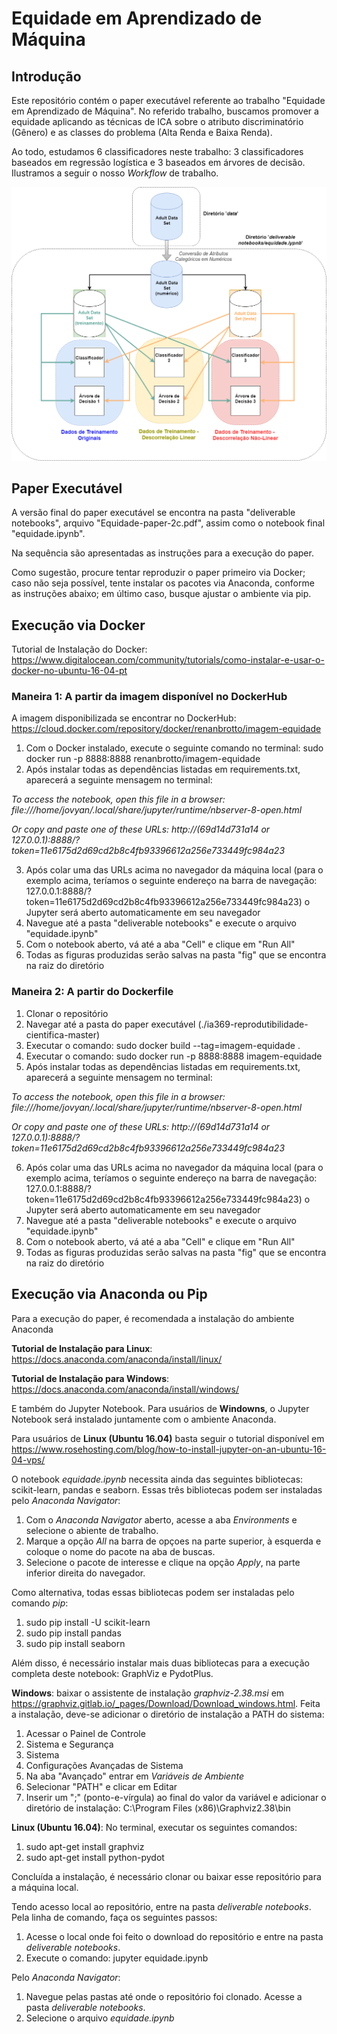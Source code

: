 # Equidade em Aprendizado de Máquina

## Introdução

Este repositório contém o paper executável referente ao trabalho "Equidade em Aprendizado de Máquina". No referido trabalho, buscamos promover a equidade aplicando as técnicas de ICA sobre o atributo discriminatório (Gênero) e as classes do problema (Alta Renda e Baixa Renda).

Ao todo, estudamos 6 classificadores neste trabalho: 3 classificadores baseados em regressão logística e 3 baseados em árvores de decisão. Ilustramos a seguir o nosso *Workflow* de trabalho.

![Workflow](fig/WorkflowIA369.png)


## Paper Executável

A versão final do paper executável se encontra na pasta "deliverable notebooks", arquivo "Equidade-paper-2c.pdf", assim como o notebook final "equidade.ipynb".

Na sequência são apresentadas as instruções para a execução do paper.

Como sugestão, procure tentar reproduzir o paper primeiro via Docker; caso não seja possível, tente instalar os pacotes via Anaconda, conforme as instruções abaixo; em último caso, busque ajustar o ambiente via pip.

## Execução via Docker

Tutorial de Instalação do Docker: https://www.digitalocean.com/community/tutorials/como-instalar-e-usar-o-docker-no-ubuntu-16-04-pt

### Maneira 1: A partir da imagem disponível no DockerHub

A imagem disponibilizada se encontrar no DockerHub: https://cloud.docker.com/repository/docker/renanbrotto/imagem-equidade

1) Com o Docker instalado, execute o seguinte comando no terminal: sudo docker run -p 8888:8888 renanbrotto/imagem-equidade
2) Após instalar todas as dependências listadas em requirements.txt, aparecerá a seguinte mensagem no terminal:

 *To access the notebook, open this file in a browser:
        file:///home/jovyan/.local/share/jupyter/runtime/nbserver-8-open.html*     
        
        
 *Or copy and paste one of these URLs: http://(69d14d731a14 or 127.0.0.1):8888/?token=11e6175d2d69cd2b8c4fb93396612a256e733449fc984a23*

3) Após colar uma das URLs acima no navegador da máquina local (para o exemplo acima, teríamos o seguinte endereço na barra de navegação:  127.0.0.1:8888/?token=11e6175d2d69cd2b8c4fb93396612a256e733449fc984a23) o Jupyter será aberto automaticamente em seu navegador
4) Navegue até a pasta "deliverable notebooks" e execute o arquivo "equidade.ipynb"
5) Com o notebook aberto, vá até a aba "Cell" e clique em "Run All"
6) Todas as figuras produzidas serão salvas na pasta "fig" que se encontra na raiz do diretório 


### Maneira 2: A partir do Dockerfile

1) Clonar o repositório
2) Navegar até a pasta do paper executável (<caminho>./ia369-reprodutibilidade-cientifica-master)
3) Executar o comando: sudo docker build --tag=imagem-equidade . 
4) Executar o comando: sudo docker run -p 8888:8888 imagem-equidade
5) Após instalar todas as dependências listadas em requirements.txt, aparecerá a seguinte mensagem no terminal:

 *To access the notebook, open this file in a browser:
        file:///home/jovyan/.local/share/jupyter/runtime/nbserver-8-open.html*     
        
        
 *Or copy and paste one of these URLs: http://(69d14d731a14 or 127.0.0.1):8888/?token=11e6175d2d69cd2b8c4fb93396612a256e733449fc984a23*

6) Após colar uma das URLs acima no navegador da máquina local (para o exemplo acima, teríamos o seguinte endereço na barra de navegação:  127.0.0.1:8888/?token=11e6175d2d69cd2b8c4fb93396612a256e733449fc984a23) o Jupyter será aberto automaticamente em seu navegador
7) Navegue até a pasta "deliverable notebooks" e execute o arquivo "equidade.ipynb"
8) Com o notebook aberto, vá até a aba "Cell" e clique em "Run All"
9) Todas as figuras produzidas serão salvas na pasta "fig" que se encontra na raiz do diretório 


## Execução via Anaconda ou Pip 

Para a execução do paper, é recomendada a instalação do ambiente Anaconda

**Tutorial de Instalação para Linux**: https://docs.anaconda.com/anaconda/install/linux/

**Tutorial de Instalação para Windows**: https://docs.anaconda.com/anaconda/install/windows/

E também do Jupyter Notebook. Para usuários de **Windowns**, o Jupyter Notebook será instalado juntamente com o ambiente Anaconda. 

Para usuários de **Linux (Ubuntu 16.04)** basta seguir o tutorial disponível em https://www.rosehosting.com/blog/how-to-install-jupyter-on-an-ubuntu-16-04-vps/

O notebook *equidade.ipynb* necessita ainda das seguintes bibliotecas: scikit-learn, pandas e seaborn. Essas três bibliotecas podem ser instaladas pelo *Anaconda Navigator*:

1. Com o _Anaconda Navigator_ aberto, acesse a aba _Environments_ e selecione o abiente de trabalho. 
2. Marque a opção _All_ na barra de opçoes na parte superior, à esquerda e coloque o nome do pacote na aba de buscas. 
3. Selecione o pacote de interesse e clique na opção _Apply_, na parte inferior direita do navegador.

Como alternativa, todas essas bibliotecas podem ser instaladas pelo comando _pip_:

1. sudo pip install -U scikit-learn
2. sudo pip install pandas
3. sudo pip install seaborn

Além disso, é necessário instalar mais duas bibliotecas para a execução completa deste notebook: GraphViz e PydotPlus.

**Windows**: baixar o assistente de instalação *graphviz-2.38.msi* em https://graphviz.gitlab.io/_pages/Download/Download_windows.html.
Feita a instalação, deve-se adicionar o diretório de instalação a PATH do sistema:

1. Acessar o Painel de Controle
2. Sistema e Segurança
3. Sistema
4. Configurações Avançadas de Sistema
5. Na aba "Avançado" entrar em _Variáveis de Ambiente_
6. Selecionar "PATH" e clicar em Editar
7. Inserir um ";" (ponto-e-vírgula) ao final do valor da variável e adicionar o diretório de instalação: C:\Program Files (x86)\Graphviz2.38\bin

**Linux (Ubuntu 16.04)**: No terminal, executar os seguintes comandos:

1. sudo apt-get install graphviz
2. sudo apt-get install python-pydot

Concluída a instalação, é necessário clonar ou baixar esse repositório para a máquina local.

Tendo acesso local ao repositório, entre na pasta *deliverable notebooks*. Pela linha de comando, faça os seguintes passos:

1. Acesse o local onde foi feito o download do repositório e entre na pasta *deliverable notebooks*.
2. Execute o comando: jupyter equidade.ipynb

Pelo *Anaconda Navigator*:

1. Navegue pelas pastas até onde o repositório foi clonado. Acesse a pasta *deliverable notebooks*.
2. Selecione o arquivo *equidade.ipynb*



